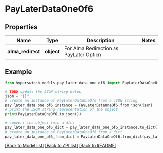 # PayLaterDataOneOf6


## Properties

Name | Type | Description | Notes
------------ | ------------- | ------------- | -------------
**alma_redirect** | **object** | For Alma Redirection as PayLater Option | 

## Example

```python
from hyperswitch.models.pay_later_data_one_of6 import PayLaterDataOneOf6

# TODO update the JSON string below
json = "{}"
# create an instance of PayLaterDataOneOf6 from a JSON string
pay_later_data_one_of6_instance = PayLaterDataOneOf6.from_json(json)
# print the JSON string representation of the object
print(PayLaterDataOneOf6.to_json())

# convert the object into a dict
pay_later_data_one_of6_dict = pay_later_data_one_of6_instance.to_dict()
# create an instance of PayLaterDataOneOf6 from a dict
pay_later_data_one_of6_from_dict = PayLaterDataOneOf6.from_dict(pay_later_data_one_of6_dict)
```
[[Back to Model list]](../README.md#documentation-for-models) [[Back to API list]](../README.md#documentation-for-api-endpoints) [[Back to README]](../README.md)


